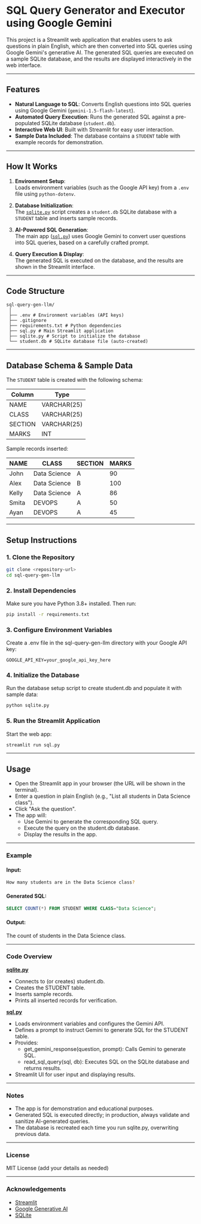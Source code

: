 # SQL Query Generator and Executor using Google Gemini

This project is a Streamlit web application that enables users to ask questions in plain English, which are then converted into SQL queries using Google Gemini's generative AI. The generated SQL queries are executed on a sample SQLite database, and the results are displayed interactively in the web interface.

---

## Features

- **Natural Language to SQL**: Converts English questions into SQL queries using Google Gemini (`gemini-1.5-flash-latest`).
- **Automated Query Execution**: Runs the generated SQL against a pre-populated SQLite database (`student.db`).
- **Interactive Web UI**: Built with Streamlit for easy user interaction.
- **Sample Data Included**: The database contains a `STUDENT` table with example records for demonstration.

---

## How It Works

1. **Environment Setup**:  
   Loads environment variables (such as the Google API key) from a `.env` file using `python-dotenv`.

2. **Database Initialization**:  
   The [`sqlite.py`](sql-query-gen-llm/sqlite.py) script creates a `student.db` SQLite database with a `STUDENT` table and inserts sample records.

3. **AI-Powered SQL Generation**:  
   The main app ([`sql.py`](sql-query-gen-llm/sql.py)) uses Google Gemini to convert user questions into SQL queries, based on a carefully crafted prompt.

4. **Query Execution & Display**:  
   The generated SQL is executed on the database, and the results are shown in the Streamlit interface.

---

## Code Structure
```
sql-query-gen-llm/ 
 │
 ├── .env # Environment variables (API keys) 
 ├── .gitignore 
 ├── requirements.txt # Python dependencies 
 ├── sql.py # Main Streamlit application 
 ├── sqlite.py # Script to initialize the database 
 └── student.db # SQLite database file (auto-created)
```

---

## Database Schema & Sample Data

The `STUDENT` table is created with the following schema:

| Column  | Type         |
|---------|--------------|
| NAME    | VARCHAR(25)  |
| CLASS   | VARCHAR(25)  |
| SECTION | VARCHAR(25)  |
| MARKS   | INT          |

Sample records inserted:

| NAME      | CLASS        | SECTION | MARKS |
|-----------|--------------|---------|-------|
| John      | Data Science | A       | 90    |
| Alex      | Data Science | B       | 100   |
| Kelly     | Data Science | A       | 86    |
| Smita     | DEVOPS       | A       | 50    |
| Ayan      | DEVOPS       | A       | 45    |

---

## Setup Instructions

### 1. Clone the Repository

```sh
git clone <repository-url>
cd sql-query-gen-llm
```    
### 2. Install Dependencies
Make sure you have Python 3.8+ installed. Then run:
```sh
pip install -r requirements.txt
```

### 3. Configure Environment Variables
Create a .env file in the sql-query-gen-llm directory with your Google API key:

```
GOOGLE_API_KEY=your_google_api_key_here
```

### 4. Initialize the Database
Run the database setup script to create student.db and populate it with sample data:
```sh
python sqlite.py
```

### 5. Run the Streamlit Application
Start the web app:
```sh
streamlit run sql.py
```
---

## Usage
- Open the Streamlit app in your browser (the URL will be shown in the terminal).
- Enter a question in plain English (e.g., "List all students in Data Science class").
- Click "Ask the question".
- The app will:
    - Use Gemini to generate the corresponding SQL query.
    - Execute the query on the student.db database.
    - Display the results in the app.

---

### Example
#### Input:
```sh
How many students are in the Data Science class?
```

#### Generated SQL:
```sql
SELECT COUNT(*) FROM STUDENT WHERE CLASS="Data Science";
```

#### Output:
The count of students in the Data Science class.

---

### Code Overview
**[sqlite.py](./sqlite.py)**

- Connects to (or creates) student.db.
- Creates the STUDENT table.
- Inserts sample records.
- Prints all inserted records for verification.

**[sql.py](./sql.py)**

- Loads environment variables and configures the Gemini API.
- Defines a prompt to instruct Gemini to generate SQL for the STUDENT table.
- Provides:
    - get_gemini_response(question, prompt): Calls Gemini to generate SQL.
    - read_sql_query(sql, db): Executes SQL on the SQLite database and returns results.
- Streamlit UI for user input and displaying results.

---

### Notes

- The app is for demonstration and educational purposes.
- Generated SQL is executed directly; in production, always validate and sanitize AI-generated queries.
- The database is recreated each time you run sqlite.py, overwriting previous data.

---

### License

MIT License (add your details as needed)

---

### Acknowledgements

- [Streamlit](https://streamlit.io/)
- [Google Generative AI](https://ai.google.dev/)
- [SQLite](https://sqlite.org)
